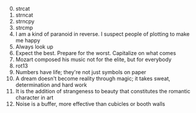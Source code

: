 0. strcat
1. strncat
2. strncpy
3. strcmp
4. I am a kind of paranoid in reverse. I suspect people of plotting to make me happy
5. Always look up
6. Expect the best. Prepare for the worst. Capitalize on what comes
7. Mozart composed his music not for the elite, but for everybody
8. rot13
9. Numbers have life; they're not just symbols on paper
10. A dream doesn't become reality through magic; it takes sweat, determination and hard work
11. It is the addition of strangeness to beauty that constitutes the romantic character in art
12. Noise is a buffer, more effective than cubicles or booth walls
